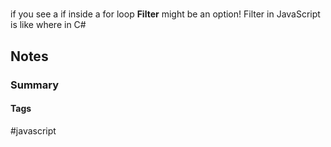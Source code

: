 # 

if you see a if inside a for loop **Filter** might be an option! 
Filter in JavaScript is like where in C#

## Notes





### Summary 




#### Tags

#javascript 